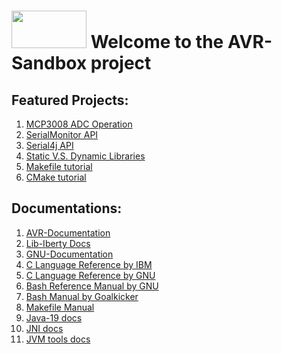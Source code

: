 # <img src="https://user-images.githubusercontent.com/60224159/178119492-91d3cc70-a88f-4b9a-94a0-ca7b68b1d861.png" width="120" height="60"> Welcome to the AVR-Sandbox project

## Featured Projects: 
1) [MCP3008 ADC Operation](https://software-hardware-codesign.github.io/AVR-Sandbox/HelloSPI)
2) [SerialMonitor API](https://github.com/Software-Hardware-Codesign/AVR-Sandbox/tree/master/HelloJSerialComm)
3) [Serial4j API](https://software-hardware-codesign.github.io/AVR-Sandbox/wip-index.html)
4) [Static V.S. Dynamic Libraries](https://software-hardware-codesign.github.io/AVR-Sandbox/wip-index.html)
5) [Makefile tutorial](https://software-hardware-codesign.github.io/AVR-Sandbox/wip-index.html)
6) [CMake tutorial](https://software-hardware-codesign.github.io/AVR-Sandbox/wip-index.html)

## Documentations: 
1) [AVR-Documentation](https://software-hardware-codesign.github.io/AVR-Sandbox/docs/avr-libc/avr-libc-user-manual/index.html)
2) [Lib-Iberty Docs](https://software-hardware-codesign.github.io/AVR-Sandbox/docs/libiberty/libiberty.html)
3) [GNU-Documentation](https://software-hardware-codesign.github.io/AVR-Sandbox/wip-index.html)
4) [C Language Reference by IBM](https://software-hardware-codesign.github.io/AVR-Sandbox/wip-index.html)
5) [C Language Reference by GNU](https://software-hardware-codesign.github.io/AVR-Sandbox/wip-index.html)
6) [Bash Reference Manual by GNU](https://software-hardware-codesign.github.io/AVR-Sandbox/wip-index.html)
7) [Bash Manual by Goalkicker](https://software-hardware-codesign.github.io/AVR-Sandbox/wip-index.html)
8) [Makefile Manual](https://software-hardware-codesign.github.io/AVR-Sandbox/wip-index.html)
9) [Java-19 docs](https://software-hardware-codesign.github.io/AVR-Sandbox/wip-index.html)
10) [JNI docs](https://software-hardware-codesign.github.io/AVR-Sandbox/wip-index.html)
11) [JVM tools docs](https://software-hardware-codesign.github.io/AVR-Sandbox/wip-index.html)
